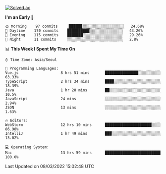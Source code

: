 [![Solved.ac](http://mazassumnida.wtf/api/v2/generate_badge?boj=kuckjwi)](https://solved.ac/kuckjwi)
<!--START_SECTION:waka-->
**I'm an Early 🐤** 

```text
🌞 Morning    97 commits     ██████░░░░░░░░░░░░░░░░░░░   24.68% 
🌆 Daytime    170 commits    ██████████░░░░░░░░░░░░░░░   43.26% 
🌃 Evening    115 commits    ███████░░░░░░░░░░░░░░░░░░   29.26% 
🌙 Night      11 commits     ░░░░░░░░░░░░░░░░░░░░░░░░░   2.8%

```


📊 **This Week I Spent My Time On** 

```text
⌚︎ Time Zone: Asia/Seoul

💬 Programming Languages: 
Vue.js                   8 hrs 51 mins       ███████████████░░░░░░░░░░   63.33% 
TypeScript               2 hrs 34 mins       ████░░░░░░░░░░░░░░░░░░░░░   18.39% 
Java                     1 hr 28 mins        ██░░░░░░░░░░░░░░░░░░░░░░░   10.5% 
JavaScript               24 mins             ░░░░░░░░░░░░░░░░░░░░░░░░░   2.94% 
JSON                     13 mins             ░░░░░░░░░░░░░░░░░░░░░░░░░   1.63%

🔥 Editors: 
WebStorm                 12 hrs 10 mins      █████████████████████░░░░   86.98% 
IntelliJ                 1 hr 49 mins        ███░░░░░░░░░░░░░░░░░░░░░░   13.02%

💻 Operating System: 
Mac                      13 hrs 59 mins      █████████████████████████   100.0%

```


 Last Updated on 08/03/2022 15:02:48 UTC
<!--END_SECTION:waka-->
